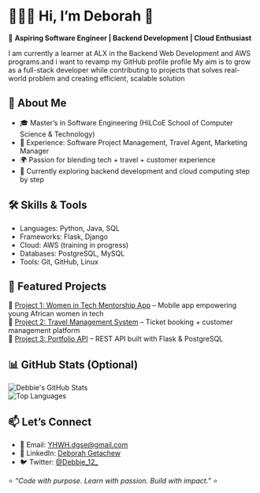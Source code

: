 # 👩🏾‍💻 Hi, I’m Deborah 👋

🌟 **Aspiring Software Engineer | Backend Development | Cloud Enthusiast**  

I am currently a learner at ALX in the Backend Web Development and AWS programs.and i want to revamp my GitHub profile profile 
My aim is to grow as a full-stack developer while contributing to projects that solves real-world problem and creating efficient,
scalable solution
 


## 🚀 About Me
- 🎓 Master’s in Software Engineering (HiLCoE School of Computer Science & Technology)  
- 💼 Experience: Software Project Management, Travel Agent, Marketing Manager  
- 🌍 Passion for blending tech + travel + customer experience  
- 📖 Currently exploring backend development and cloud computing step by step  


## 🛠 Skills & Tools
- Languages: Python, Java, SQL  
- Frameworks: Flask, Django  
- Cloud: AWS (training in progress)  
- Databases: PostgreSQL, MySQL  
- Tools: Git, GitHub, Linux  



## 🌟 Featured Projects
🔹 [Project 1: Women in Tech Mentorship App](#) – Mobile app empowering young African women in tech  
🔹 [Project 2: Travel Management System](#) – Ticket booking + customer management platform  
🔹 [Project 3: Portfolio API](#) – REST API built with Flask & PostgreSQL  



## 📊 GitHub Stats (Optional)
![Debbie's GitHub Stats](https://github-readme-stats.vercel.app/api?username=Debbie-G-12&show_icons=true&theme=radical)  
![Top Languages](https://github-readme-stats.vercel.app/api/top-langs/?username=Debbie-G-12&layout=compact&theme=radical)  


## 📫 Let’s Connect
- 📧 Email: YHWH.dgse@gmail.com  
- 💼 LinkedIn: [Deborah Getachew](https://www.linkedin.com/in/deborah-getachew-6121a1157)  
- 🐦 Twitter: [@Debbie_12_](https://twitter.com/)  

⭐️ *“Code with purpose. Learn with passion. Build with impact.”* ⭐️
